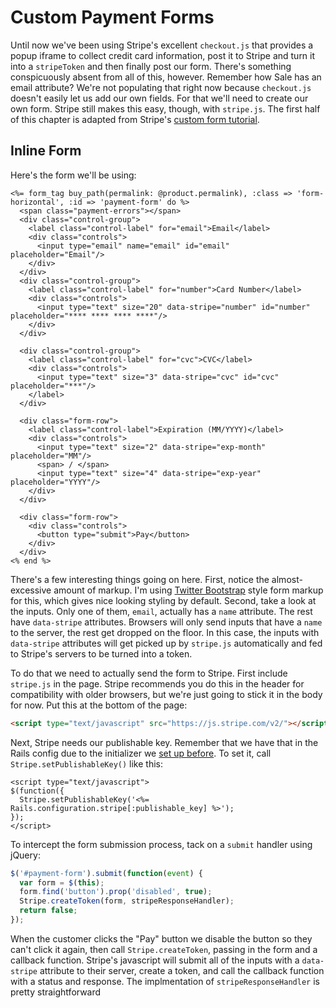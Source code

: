 [bootstrap]: http://twitter.github.io/bootstrap
[tutorial]: https://stripe.com/docs/tutorials/forms

# Custom Payment Forms

Until now we've been using Stripe's excellent `checkout.js` that provides a popup iframe to collect credit card information, post it to Stripe and turn it into a `stripeToken` and then finally post our form. There's something conspicuously absent from all of this, however. Remember how Sale has an email attribute? We're not populating that right now because `checkout.js` doesn't easily let us add our own fields. For that we'll need to create our own form. Stripe still makes this easy, though, with `stripe.js`. The first half of this chapter is adapted from Stripe's [custom form tutorial][tutorial].

## Inline Form

Here's the form we'll be using:

```erb
<%= form_tag buy_path(permalink: @product.permalink), :class => 'form-horizontal', :id => 'payment-form' do %>
  <span class="payment-errors"></span>
  <div class="control-group">
    <label class="control-label" for="email">Email</label>
    <div class="controls">
      <input type="email" name="email" id="email" placeholder="Email"/>
    </div>
  </div>
  <div class="control-group">
    <label class="control-label" for="number">Card Number</label>
    <div class="controls">
      <input type="text" size="20" data-stripe="number" id="number" placeholder="**** **** **** ****"/>
    </div>
  </div>

  <div class="control-group">
    <label class="control-label" for="cvc">CVC</label>
    <div class="controls">
      <input type="text" size="3" data-stripe="cvc" id="cvc" placeholder="***"/>
    </label>
  </div>

  <div class="form-row">
    <label class="control-label">Expiration (MM/YYYY)</label>
    <div class="controls">
      <input type="text" size="2" data-stripe="exp-month" placeholder="MM"/>
      <span> / </span>
      <input type="text" size="4" data-stripe="exp-year" placeholder="YYYY"/>
    </div>
  </div>

  <div class="form-row">
    <div class="controls">
      <button type="submit">Pay</button>
    </div>
  </div>
<% end %>
```

There's a few interesting things going on here. First, notice the almost-excessive amount of markup. I'm using [Twitter Bootstrap][bootstrap] style form markup for this, which gives nice looking styling by default. Second, take a look at the inputs. Only one of them, `email`, actually has a `name` attribute. The rest have `data-stripe` attributes. Browsers will only send inputs that have a `name` to the server, the rest get dropped on the floor. In this case, the inputs with `data-stripe` attributes will get picked up by `stripe.js` automatically and fed to Stripe's servers to be turned into a token.

To do that we need to actually send the form to Stripe. First include `stripe.js` in the page. Stripe recommends you do this in the header for compatibility with older browsers, but we're just going to stick it in the body for now. Put this at the bottom of the page:

```html
<script type="text/javascript" src="https://js.stripe.com/v2/"></script>
```

Next, Stripe needs our publishable key. Remember that we have that in the Rails config due to the initializer we [set up before](/initial_app). To set it, call `Stripe.setPublishableKey()` like this:

```erb
<script type="text/javascript">
$(function({
  Stripe.setPublishableKey('<%= Rails.configuration.stripe[:publishable_key] %>');
});
</script>
```

To intercept the form submission process, tack on a `submit` handler using jQuery:

```javascript
$('#payment-form').submit(function(event) {
  var form = $(this);
  form.find('button').prop('disabled', true);
  Stripe.createToken(form, stripeResponseHandler);
  return false;
});
```

When the customer clicks the "Pay" button we disable the button so they can't click it again, then call `Stripe.createToken`, passing in the form and a callback function. Stripe's javascript will submit all of the inputs with a  `data-stripe` attribute to their server, create a token, and call the callback function with a status and response. The implmentation of `stripeResponseHandler` is pretty straightforward
